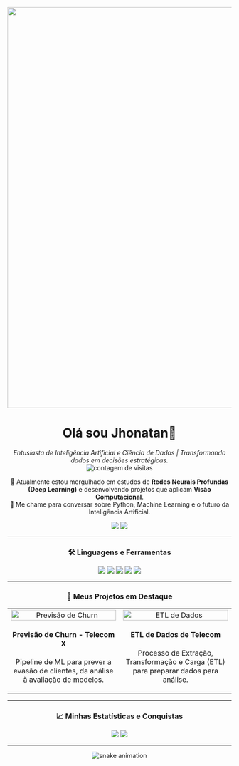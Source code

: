 <p align="center">
  <img src="banner.svg" width="900" />
</p>

<h1 align="center">Olá sou Jhonatan👋</h1>

<p align="center">
  <em>Entusiasta de Inteligência Artificial e Ciência de Dados | Transformando dados em decisões estratégicas.</em>
  <br>
  <img src="https://komarev.com/ghpvc/?username=jhonatanwsds&style=flat-square&color=6900a3&label=VISITANTES" alt="contagem de visitas" />
</p>

<p align="center">
  🌱 Atualmente estou mergulhado em estudos de <b>Redes Neurais Profundas (Deep Learning)</b> e desenvolvendo projetos que aplicam <b>Visão Computacional</b>.
  <br>
  💬 Me chame para conversar sobre Python, Machine Learning e o futuro da Inteligência Artificial.
</p>

<p align="center">
  <a href="https://linkedin.com/in/SEU_LINKEDIN_AQUI" target="_blank"><img src="https://img.shields.io/badge/LinkedIn-0077B5?style=for-the-badge&logo=linkedin&logoColor=white"></a>
  <a href="mailto:SEU_EMAIL_AQUI@exemplo.com"><img src="https://img.shields.io/badge/Email-D14836?style=for-the-badge&logo=gmail&logoColor=white"></a>
</p>

---

<h3 align="center">🛠️ Linguagens e Ferramentas</h3>

<p align="center">
  <img src="https://img.shields.io/badge/Python-3776AB?style=for-the-badge&logo=python&logoColor=white" />
  <img src="https://img.shields.io/badge/Pandas-150458?style=for-the-badge&logo=pandas&logoColor=white" />
  <img src="https://img.shields.io/badge/scikit--learn-F7931E?style=for-the-badge&logo=scikit-learn&logoColor=white" />
  <img src="https://img.shields.io/badge/TensorFlow-FF6F00?style=for-the-badge&logo=tensorflow&logoColor=white" />
  <img src="https://img.shields.io/badge/Git-F05032?style=for-the-badge&logo=git&logoColor=white" />
</p>

---

<h3 align="center">🚀 Meus Projetos em Destaque</h3>

<table align="center" border="0" cellpadding="10" cellspacing="0">
  <tr align="center">
    <td width="50%" valign="top">
      <a href="https://github.com/jhonatanwsds/TelecomX_BR" target="_blank">
        <img src="https://i.imgur.com/link-para-imagem-projeto1.png" alt="Previsão de Churn" width="100%">
      </a>
      <br>
      <h4>Previsão de Churn - Telecom X</h4>
      <p>Pipeline de ML para prever a evasão de clientes, da análise à avaliação de modelos.</p>
    </td>
    <td width="50%" valign="top">
      <a href="https://github.com/jhonatanwsds/ChallengerBigData" target="_blank">
        <img src="https://i.imgur.com/link-para-imagem-projeto2.png" alt="ETL de Dados" width="100%">
      </a>
      <br>
      <h4>ETL de Dados de Telecom</h4>
      <p>Processo de Extração, Transformação e Carga (ETL) para preparar dados para análise.</p>
    </td>
  </tr>
</table>

---

<h3 align="center">📈 Minhas Estatísticas e Conquistas</h3>

<p align="center">
    <img src="https://github-readme-stats.vercel.app/api?username=jhonatanwsds&show_icons=true&theme=dracula&rank_icon=github&count_private=true" />
    <img src="https://github-readme-stats.vercel.app/api/top-langs/?username=jhonatanwsds&layout=compact&theme=dracula" />
</p>

---

<p align="center">
  <img src="https://raw.githubusercontent.com/jhonatanwsds/jhonatanwsds/output/github-contribution-grid-snake.svg" alt="snake animation" />
</p>
